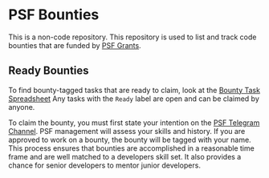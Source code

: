 # PSF Bounties
This is a non-code repository. This repository is used to list and track code bounties that are funded by [PSF Grants](https://psfoundation.cash/grants/).

## Ready Bounties
To find bounty-tagged tasks that are ready to claim, look at the [Bounty Task Spreadsheet](./bounties.csv) Any tasks with the `Ready` label are open and can be claimed by anyone.

To claim the bounty, you must first state your intention on the [PSF Telegram Channel](https://t.me/permissionless_software). PSF management will assess your skills and history. If you are approved to work on a bounty, the bounty will be tagged with your name. This process ensures that bounties are accomplished in a reasonable time frame and are well matched to a developers skill set. It also provides a chance for senior developers to mentor junior developers.
